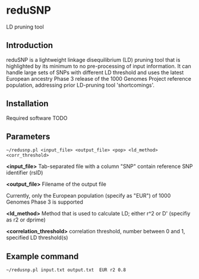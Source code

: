 reduSNP
=======
LD pruning tool

Introduction
------------
reduSNP is a lightweight linkage disequilibrium (LD) pruning tool that is highlighted by its minimum to no pre-processing of input information. It can handle large sets of SNPs with different LD threshold and uses the latest European ancestry Phase 3 release of the 1000 Genomes Project reference population, addressing prior LD-pruning tool 'shortcomings'.

Installation
-------------
Required software
TODO

Parameters
---------------
```~/redusnp.pl <input_file> <output_file> <pop> <ld_method> <corr_threshold>```

**<input_file>** Tab-separated file with a column "SNP" contain reference SNP identifier (rsID)

**<output_file>** Filename of the output file

__<as>__  Currently, only the European population (specify as "EUR") of 1000 Genomes Phase 3 is supported
  
**<ld_method>** Method that is used to calculate LD; either r^2 or D' (specifiy as r2 or dprime)

**<correlation_threshold>** correlation threshold, number between 0 and 1, specified LD threshold(s)

Example command
---------------
```~/redusnp.pl input.txt output.txt  EUR r2 0.8```
